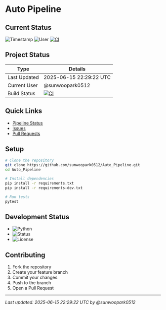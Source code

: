 # Auto Pipeline

## Current Status
![Timestamp](https://img.shields.io/badge/Last%20Updated-2025--06--15%2022%3A29%3A22-blue)
![User](https://img.shields.io/badge/User-sunwoopark0512-green)
[![CI](https://github.com/sunwoopark0512/Auto_Pipeline/actions/workflows/ci.yml/badge.svg)](https://github.com/sunwoopark0512/Auto_Pipeline/actions/workflows/ci.yml)

## Project Status
| Type | Details |
|------|---------|
| Last Updated | 2025-06-15 22:29:22 UTC |
| Current User | @sunwoopark0512 |
| Build Status | [![CI](https://github.com/sunwoopark0512/Auto_Pipeline/actions/workflows/ci.yml/badge.svg)](https://github.com/sunwoopark0512/Auto_Pipeline/actions/workflows/ci.yml) |

## Quick Links
- [Pipeline Status](https://github.com/sunwoopark0512/Auto_Pipeline/actions/workflows/ci.yml)
- [Issues](https://github.com/sunwoopark0512/Auto_Pipeline/issues)
- [Pull Requests](https://github.com/sunwoopark0512/Auto_Pipeline/pulls)

## Setup
```bash
# Clone the repository
git clone https://github.com/sunwoopark0512/Auto_Pipeline.git
cd Auto_Pipeline

# Install dependencies
pip install -r requirements.txt
pip install -r requirements-dev.txt

# Run tests
pytest
```

## Development Status
- ![Python](https://img.shields.io/badge/Python-3.11-blue)
- ![Status](https://img.shields.io/badge/Status-Active-success)
- ![License](https://img.shields.io/badge/License-MIT-yellow)

## Contributing
1. Fork the repository
2. Create your feature branch
3. Commit your changes
4. Push to the branch
5. Open a Pull Request

---
*Last updated: 2025-06-15 22:29:22 UTC by @sunwoopark0512*
